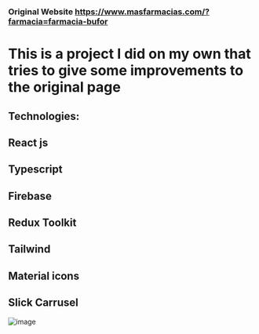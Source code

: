 ### Original Website https://www.masfarmacias.com/?farmacia=farmacia-bufor

# This is a project I did on my own that tries to give some improvements to the original page
## Technologies:

## React js
## Typescript
## Firebase
## Redux Toolkit
## Tailwind
## Material icons
## Slick Carrusel

![image](https://github.com/user-attachments/assets/d9a19f8b-c42d-4e36-8e4a-5252d14dcd81)
